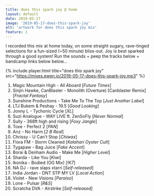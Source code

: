 ```yaml
---
title: does this spark joy @ home
layout: default
date: 2019-05-17
image: '2019-05-17-does-this-spark-joy'
alt: 'artwork for does this spark joy mix'
feature: 1
---
```


I recorded this mix at home today, on some straight sugary, rave-tinged selections for a fun-sized (~50 minute) bliss-out. Joy is best sparked through a good system! Run the sounds + peep the tracks below + bandcamp links below below...

{% include player.html title="does this spark joy" src="https://mixes.ewen.io/2019-05-17-does-this-spark-joy.mp3" %}

1.  Magic Mountain High - All Aboard [*Future Times*]
2.  Sinjin Hawke, CanBlaster - Monolith (Overture) [Canblaster Remix] [*Fractal
    Fantasy*]
3.  Sunshine Productions - Take Me To The Top [*Just Another Label*]
4.  LTJ Bukem & Peshay - 19.5 [*Good Looking*]
5.  Jonny L - Tychonic Cycle [*XL*]
6.  Suzi Analogue - WAY LIVE ft. ZenSoFly [*Never Normal*]
7.  Sully - 368ft high and rising [*Foxy Jangle*]
8.  Toxe - Perfect 2 [*PAN*]
9.  Anz - No Harm [*2 B Real*]
10. Chrissy - U Can't Stop [*Chiwax*]
11. Flora FM - Storm Cleaned [*Kalahari Oyster Cult*]
12. Tygapaw - Bag Juice [*Fake Accent*]
13. Borai & Denham Audio - Make Me [*Higher Level*]
14. Sharda - Like You [*Kiwi*]
15. Ikonika - Bodied (OG Mix) [*!K7*]
16. NA DJ - rave slaps xtarri [*Self-released*]
17. India Jordan - DNT STP MY LV [*Local Action*]
18. Violet - New Visions [*Paraíso*]
19. Lone - Pulsar [*R&S*]
20. Scratcha DVA - Airstrike [*Self-released*]